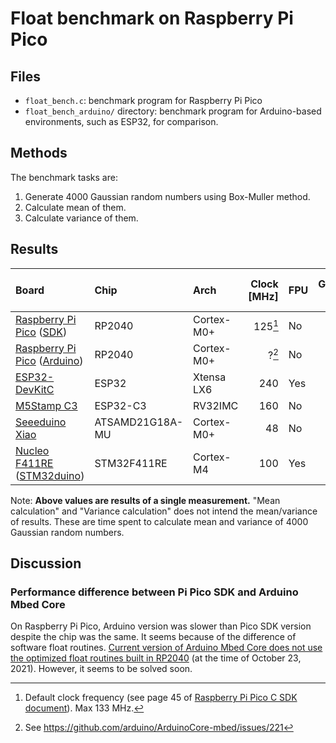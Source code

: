# Float benchmark on Raspberry Pi Pico
## Files
- `float_bench.c`: benchmark program for Raspberry Pi Pico
- `float_bench_arduino/` directory: benchmark program for Arduino-based environments, such as ESP32, for comparison.

## Methods
The benchmark tasks are:
1. Generate 4000 Gaussian random numbers using Box-Muller method.
2. Calculate mean of them.
3. Calculate variance of them.

## Results
| Board | Chip | Arch | Clock [MHz] | FPU | Generation [us] | Mean calculation [us] | Variance calculation [us] |
| :-- | :-- | :-- | --: | :-- | --: | --: | --: |
| [Raspberry Pi Pico](https://www.raspberrypi.com/documentation/microcontrollers/raspberry-pi-pico.html) ([SDK](https://github.com/raspberrypi/pico-sdk)) | RP2040 | Cortex-M0+ | 125[^1] | No | 49081 | 11560 | 17100 |
| [Raspberry Pi Pico](https://www.raspberrypi.com/documentation/microcontrollers/raspberry-pi-pico.html) ([Arduino](https://blog.arduino.cc/2021/04/27/arduino-mbed-core-for-rp2040-boards/)) | RP2040 | Cortex-M0+ | ?[^2] | No | 248237 | 27350 | 36410 |
| [ESP32-DevKitC](https://docs.espressif.com/projects/esp-idf/en/latest/esp32/hw-reference/esp32/get-started-devkitc.html) | ESP32 | Xtensa LX6 | 240 | Yes | 11965 | 3217 | 3334 |
| [M5Stamp C3](https://docs.m5stack.com/en/core/stamp_c3) | ESP32-C3 | RV32IMC | 160 | No | 135386 | 13638 | 19240 |
| [Seeeduino Xiao](https://wiki.seeedstudio.com/Seeeduino-XIAO/) | ATSAMD21G18A-MU | Cortex-M0+ | 48 | No | 679416 | 83082 | 113193 |
| [Nucleo F411RE](https://www.st.com/ja/evaluation-tools/nucleo-f411re.html) ([STM32duino](https://github.com/stm32duino/Arduino_Core_STM32)) | STM32F411RE | Cortex-M4 | 100 | Yes | 16284 | 1014 | 1139 |

[^1]: Default clock frequency (see page 45 of [Raspberry Pi Pico C SDK document](https://datasheets.raspberrypi.com/pico/raspberry-pi-pico-c-sdk.pdf)). Max 133 MHz.
[^2]: See https://github.com/arduino/ArduinoCore-mbed/issues/221

Note: **Above values are results of a single measurement.**
"Mean calculation" and "Variance calculation" does not intend the mean/variance of results.
These are time spent to calculate mean and variance of 4000 Gaussian random numbers.

## Discussion
### Performance difference between Pi Pico SDK and Arduino Mbed Core
On Raspberry Pi Pico, Arduino version was slower than Pico SDK version despite the chip was the same.
It seems because of the difference of software float routines.
[Current version of Arduino Mbed Core does not use the optimized float routines built in RP2040](https://github.com/arduino/ArduinoCore-mbed/issues/325) (at the time of October 23, 2021).
However, it seems to be solved soon.
